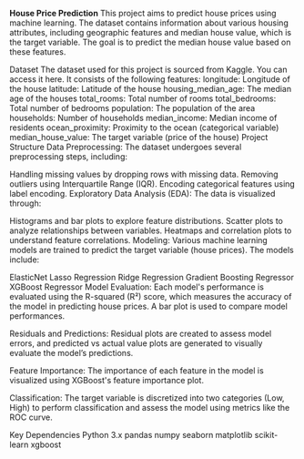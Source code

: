 **House Price Prediction**
This project aims to predict house prices using machine learning. The dataset contains information about various housing attributes, including geographic features and median house value, which is the target variable. The goal is to predict the median house value based on these features.

Dataset
The dataset used for this project is sourced from Kaggle. You can access it here.
It consists of the following features:
longitude: Longitude of the house
latitude: Latitude of the house
housing_median_age: The median age of the houses
total_rooms: Total number of rooms
total_bedrooms: Total number of bedrooms
population: The population of the area
households: Number of households
median_income: Median income of residents
ocean_proximity: Proximity to the ocean (categorical variable)
median_house_value: The target variable (price of the house)
Project Structure
Data Preprocessing: The dataset undergoes several preprocessing steps, including:

Handling missing values by dropping rows with missing data.
Removing outliers using Interquartile Range (IQR).
Encoding categorical features using label encoding.
Exploratory Data Analysis (EDA): The data is visualized through:

Histograms and bar plots to explore feature distributions.
Scatter plots to analyze relationships between variables.
Heatmaps and correlation plots to understand feature correlations.
Modeling: Various machine learning models are trained to predict the target variable (house prices). The models include:

ElasticNet
Lasso Regression
Ridge Regression
Gradient Boosting Regressor
XGBoost Regressor
Model Evaluation: Each model's performance is evaluated using the R-squared (R²) score, which measures the accuracy of the model in predicting house prices. A bar plot is used to compare model performances.

Residuals and Predictions: Residual plots are created to assess model errors, and predicted vs actual value plots are generated to visually evaluate the model’s predictions.

Feature Importance: The importance of each feature in the model is visualized using XGBoost's feature importance plot.

Classification: The target variable is discretized into two categories (Low, High) to perform classification and assess the model using metrics like the ROC curve.

Key Dependencies
Python 3.x
pandas
numpy
seaborn
matplotlib
scikit-learn
xgboost
